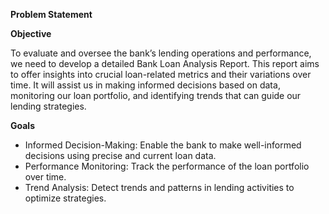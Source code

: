 **Problem Statement**

**Objective**

To evaluate and oversee the bank’s lending operations and performance, we need to develop a detailed Bank Loan Analysis Report. This report aims to offer insights into crucial loan-related metrics and their variations over time. It will assist us in making informed decisions based on data, monitoring our loan portfolio, and identifying trends that can guide our lending strategies.

**Goals**

* Informed Decision-Making: Enable the bank to make well-informed decisions using precise and current loan data.
* Performance Monitoring: Track the performance of the loan portfolio over time.
* Trend Analysis: Detect trends and patterns in lending activities to optimize strategies.

